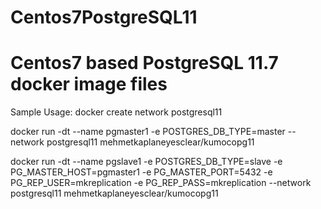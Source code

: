 # Centos7PostgreSQL11
# Centos7 based PostgreSQL 11.7 docker image files


Sample Usage:
docker create network postgresql11

docker run -dt --name pgmaster1 -e POSTGRES_DB_TYPE=master --network postgresql11 mehmetkaplaneyesclear/kumocopg11

docker run -dt --name pgslave1 -e POSTGRES_DB_TYPE=slave -e PG_MASTER_HOST=pgmaster1 -e PG_MASTER_PORT=5432 -e PG_REP_USER=mkreplication -e PG_REP_PASS=mkreplication --network postgresql11 mehmetkaplaneyesclear/kumocopg11

